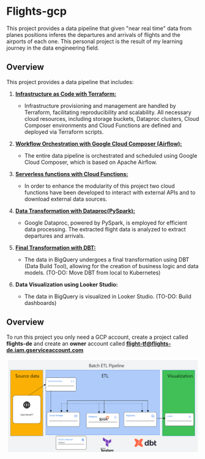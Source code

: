 ﻿# Flights-gcp

This project provides a data pipeline that given "near real time" data from planes positions inferes the departures and arrivals of flights and the airports of each one.
This personal project is the result of my learning journey in the data engineering field.

## Overview

This project provides a data pipeline that includes:

1. [**Infrastructure as Code with Terraform:**](./terraform/)

   - Infrastructure provisioning and management are handled by Terraform, facilitating reproducibility and scalability. All necessary cloud resources, including storage buckets, Dataproc clusters, Cloud Composer environments and Cloud Functions are defined and deployed via Terraform scripts.

2. [**Workflow Orchestration with Google Cloud Composer (Airflow):**](./airflow/)

   - The entire data pipeline is orchestrated and scheduled using Google Cloud Composer, which is based on Apache Airflow.

3. [**Serverless functions with Cloud Functions:**](./cloud_functions/)

   - In order to enhance the modularity of this project two cloud functions have been developed to interact with external APIs and to download external data sources.

4. [**Data Transformation with Dataproc(PySpark):**](./dataproc_scripts/)

   - Google Dataproc, powered by PySpark, is employed for efficient data processing. The extracted flight data is analyzed to extract departures and arrivals.

5. [**Final Transformation with DBT:**](./dbt/flights_de_dbt/)

   - The data in BigQuery undergoes a final transformation using DBT (Data Build Tool), allowing for the creation of business logic and data models.
     (TO-DO: Move DBT from local to Kubernetes)

6. **Data Visualization using Looker Studio:**
   - The data in BigQuery is visualized in Looker Studio. (TO-DO: Build dashboards)

## Overview

To run this project you only need a GCP account, create a project called **flights-de** and create an **owner** account called **flight-tf@flights-de.iam.gserviceaccount.com**

![Diagram](/media/diagram.png)
